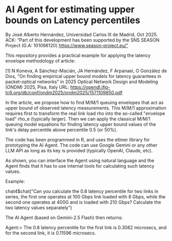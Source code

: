 # AI Agent for estimating upper bounds on Latency percentiles
By José Alberto Hernández, Universidad Carlos III de Madrid, Oct 2025.
ACK: “Part of this development has been supported by the SNS SEASON Project (G.A: 101096120) https://www.season-project.eu/”


This repository provides a practical example for applying the latency envelope methodology of article: 

[1] N Koneva, A Sánchez-Macián, JA Hernández, F Arpanaei, O González de Dios, "On finding empirical upper bound models for latency guarantees in packet-optical networks" in 2025 Optical Network Design and Modeling (ONDM) 2025, Pisa, Italy
URL: https://opendl.ifip-tc6.org/db/conf/ondm2025/ondm2025/1571109850.pdf

In the article, we propose how to find M/M/1 queuing envelopes that act as upper bound of observed latency measurements. This M/M/1 approximation requires first to transform the real link load rho into the so-called "envelope load" rho_e (typically larger). Then we can apply the classical M/M/1 queuing model equations for finding latency upper bound values of the link's delay percentile above percentile 0.5 (or 50%).

The code has been programmed in R, and uses the ellmer library for prototyping the AI Agent. The code can use Google Gemini or any other LLM API as long as its key is provided (typically OpenAI, Claude, etc).

As shown, you can interface the Agent using natural language and the Agent finds that it has to use internal tools for calculating such latency values. 

Example: 

chat4$chat("Can you calculate the 0.8 latency percentile for two links in series, the first one operates at 100 Gbps link loaded with 8 Gbps, while the second one operates at 400G and is loaded with 210 Gbps? Calculate the two latency values separately")

The AI Agent (based on Gemini-2.5 Flash) then returns: 

Agent:> The 0.8 latency percentile for the first link is 0.3082 microsecs, and for the second link, it is 0.11596 microsecs.

